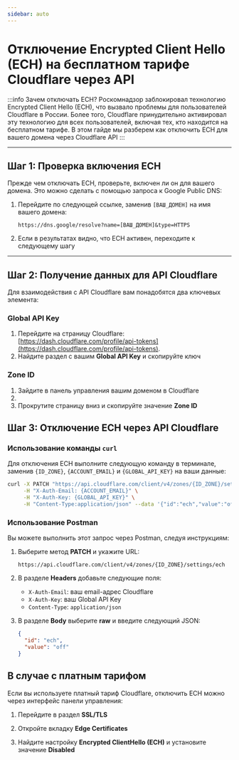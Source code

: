 ```yaml
---
sidebar: auto
---
```


# Отключение Encrypted Client Hello (ECH) на бесплатном тарифе Cloudflare через API

:::info Зачем отключать ECH?
Роскомнадзор заблокировал технологию Encrypted Client Hello (ECH), что вызвало проблемы для пользователей Cloudflare в России. Более того, Cloudflare принудительно активировал эту технологию для всех пользователей, включая тех, кто находится на бесплатном тарифе. В этом гайде мы разберем как отключить ECH для вашего домена через Cloudflare API
::: 

---

## Шаг 1: Проверка включения ECH

Прежде чем отключать ECH, проверьте, включен ли он для вашего домена. Это можно сделать с помощью запроса к Google Public DNS:

1. Перейдите по следующей ссылке, заменив `[ВАШ_ДОМЕН]` на имя вашего домена:
   ```
   https://dns.google/resolve?name=[ВАШ_ДОМЕН]&type=HTTPS
   ```
2. Если в результатах видно, что ECH активен, переходите к следующему шагу

---

## Шаг 2: Получение данных для API Cloudflare

Для взаимодействия с API Cloudflare вам понадобятся два ключевых элемента:

### Global API Key

1. Перейдите на страницу Cloudflare: [https://dash.cloudflare.com/profile/api-tokens](https://dash.cloudflare.com/profile/api-tokens).
2. Найдите раздел с вашим **Global API Key** и скопируйте ключ

### Zone ID

1. Зайдите в панель управления вашим доменом в Cloudflare
2. 
3. Прокрутите страницу вниз и скопируйте значение **Zone ID**


## Шаг 3: Отключение ECH через API Cloudflare

### Использование команды `curl`

Для отключения ECH выполните следующую команду в терминале, заменив `{ID_ZONE}`, `{ACCOUNT_EMAIL}` и `{GLOBAL_API_KEY}` на ваши данные:

```bash
curl -X PATCH "https://api.cloudflare.com/client/v4/zones/{ID_ZONE}/settings/ech" \
     -H "X-Auth-Email: {ACCOUNT_EMAIL}" \
     -H "X-Auth-Key: {GLOBAL_API_KEY}" \
     -H "Content-Type:application/json" --data '{"id":"ech","value":"off"}'
```

### Использование Postman

Вы можете выполнить этот запрос через Postman, следуя инструкциям:

1. Выберите метод **PATCH** и укажите URL:
   ```
   https://api.cloudflare.com/client/v4/zones/{ID_ZONE}/settings/ech
   ```

2. В разделе **Headers** добавьте следующие поля:
   - `X-Auth-Email`: ваш email-адрес Cloudflare
   - `X-Auth-Key`: ваш Global API Key
   - `Content-Type`: `application/json`

3. В разделе **Body** выберите **raw** и введите следующий JSON:
   ```json
   {
     "id": "ech",
     "value": "off"
   }
   ```
## В случае с платным тарифом

Если вы используете платный тариф Cloudflare, отключить ECH можно через интерфейс панели управления:

1. Перейдите в раздел **SSL/TLS**

2. Откройте вкладку **Edge Certificates**

3. Найдите настройку **Encrypted ClientHello (ECH)** и установите значение **Disabled**